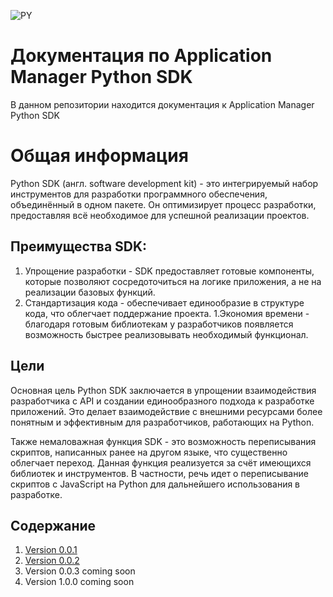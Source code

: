 ![PY](https://github.com/user-attachments/assets/7425f3ea-77e6-4428-951b-54e0b440e80e)

# Документация по Application Manager Python SDK

В данном репозитории находится документация к Application Manager Python SDK

# Общая информация
Python SDK (англ. software development kit) - это интегрируемый набор инструментов для разработки программного обеспечения, объединённый в одном пакете. Он оптимизирует процесс разработки, предоставляя всё необходимое для успешной реализации проектов.

## Преимущества SDK:

1. Упрощение разработки - SDK предоставляет готовые компоненты, которые позволяют сосредоточиться на логике приложения, а не на реализации базовых функций.
1. Стандартизация кода - обеспечивает единообразие в структуре кода, что облегчает поддержание проекта.
1.Экономия времени - благодаря готовым библиотекам у разработчиков появляется возможность быстрее реализовывать необходимый функционал.

## Цели 

Основная цель Python SDK заключается в упрощении взаимодействия разработчика с API и создании единообразного подхода к разработке приложений. Это делает взаимодействие с внешними ресурсами более понятным и эффективным для разработчиков, работающих на Python.

Также немаловажная функция SDK - это возможность переписывания скриптов, написанных ранее на другом языке, что существенно облегчает переход. Данная функция реализуется за счёт имеющихся библиотек и инструментов. В частности, речь идет о переписывание скриптов с JavaScript на Python для дальнейшего использования в разработке.

## Содержание

1. [Version 0.0.1](/v%200.0.1/v%200.0.1.md)
2. [Version 0.0.2](/v%200.0.2/v%200.0.2.md)
3. Version 0.0.3 coming soon
4. Version 1.0.0 coming soon
